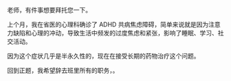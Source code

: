 老师，有件事想要拜托您一下。

上个月，我在省医的心理科确诊了 ADHD 共病焦虑障碍，简单来说就是因为注意力缺陷和心理的冲动，导致生活中频发的过度焦虑和紧张，影响了睡眠、学习、社交活动。

因为这个症状几乎是半永久性的，现在在接受长期的药物治疗这个问题。

回到正题，我希望辞去班里所有的职务，。